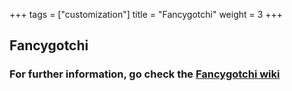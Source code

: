 +++
tags = ["customization"]
title = "Fancygotchi"
weight = 3
+++

## Fancygotchi

### For further information, go check the [Fancygotchi wiki](https://github.com/V0r-T3x/Fancygotchi/wiki)

<!--
## Fancygotchi

[Fancygotchi](https://github.com/V0r-T3x/pwnagotchi-fancygotchi) is a theme manager developed by [V0rt3x](https://github.com/V0r-T3x). He setup a [Patreon](https://www.patreon.com/V0rt3x_workshop) for his Project and I hope you check it out.

### Compatible with:  
- [Aluminum-ice's image](https://github.com/aluminum-ice/pwnagotchi/releases)
- [Wpa2 1.5.5FIX image](https://github.com/wpa-2/pwnagotchi/releases)
- [NurseJackass image](https://github.com/Sniffleupagus/pwnagotchi-snflpgs/releases)(but the tweak_view and display_setting plugins can't be used)
- [Original image](https://github.com/evilsocket/pwnagotchi/releases)
### Incompatible with:  
- [Jayofelony's image](https://github.com/jayofelony/pwnagotchi-bookworm/releases)

### Quick installation:

Fancygotchi can be installed with [Fancytools](https://github.com/V0r-T3x/Fancytools).

- Set up your pi and the display correctly, also enable the WebUI. 
- Download the code and paste the fancytools.py, fancyserver.py and the fancytools folder inside your custom plugins folder. (default folder path: `/usr/local/share/pwnagotchi/custom-plugins`)  
- Download the [Fancygotchi Theme](https://github.com/V0r-T3x/fancygotchi_themes) you want to use. Create the theme folder inside the custom plugins folder and place your theme folder inside it. (default themes folder path: `/usr/local/share/pwnagotchi/custom-plugins/themes/`)  
- If you are using a custom theme, you need to configure it inside the `/etc/pwnagotchi/config.toml` file:  
```
fancygotchi.theme = 'custom_theme_name'
fancygotchi.rotation = 0 #<--- 0 or 180 for horizontal and 90 or 270 vertical
```  
- Restart the pwnagotchi.  
- Go to the web UI plugin page.
- Click on the enable button and refresh the page.
- The Fancytools web UI page is now available.
- Go to the Fancygotchi tab.
- Click on the install button.
- Accept the confirmation pop-up and wait for the success pop-up.
- Wait for the pwnagotchi restart.
- The new face will appear on the screen.

### To create a theme:  
----  
You can create your own theme easily with Fancygothci. You just have to copy the right resolution folders from the theme folder inside the fancygotchi theme folder.  

The folder three is always the same for each theme. Like the cyber theme folder.   

You have the img folder for all images used inside the theme. A css file to modify the webui. And a folder with the resolution of the display. The cyber use the 320x240.  

![image](https://github.com/V0r-T3x/pwnagotchi-fancygotchi/assets/70115207/e33e0937-f00c-4aac-81f2-642795885d88)  

Here a list of display resoltion types:  

![resolution type](https://github.com/V0r-T3x/pwnagotchi-fancygotchi/assets/70115207/a1197aa9-7a63-4e54-9a0e-68c849dc25f1)  

Inside the resolution folder, you will have two file config-h.toml and config-v.toml.  

They stand for the Horizontal and Vertical configuration files. Inside it you have all the possible options. Each position, color, if it can icon or not.. etc etc etc  

1- Copy the default folder.  
2- Rename it with the name of your choice, ex. yourtheme:  
`.../fancygotchi/themes/yourtheme`  
3- Inside this folder, you need a folder named with your display type (look into the config.toml file at `ui.display.type`). If the folder don't exist, just copy another one and rename it with the display type:   
`.../fancygotchi/themes/yourtheme/resolution/config-h.tom`  
4- Change your /etc/pwngotchi/config.toml file with your custom name:   
```
fancygotchi.theme = 'yourtheme'
fancygotchi.rotation = 0 #<--- 0 or 180 for horizontal and 90 or 270 vertical
```  
5- You can now modify this config-h.toml file to create your own interface.  
6- After saving the config file, no need to restart the pwnagotchi, just goto the fancygotchi web plugin page, and refresh it, this will activate the OTG feature, and the UI should be refresh.  

### Configuration Files:

The configuration file header is composed with all the global options for the theme.

### Global Options:

This starts with \[theme.options\].

    stealth_mode = false:
    
It's not implemented yet, but will give a way to hide the pwnagotchi UI with a foreground image and potentially custom naive components.

    fg_image: Foreground image name.
    bg_color: Background color.
    bg_image: Background image name.
    bg_anim_image: Animated background gif name.
    font_sizes: Font sizes in this order [Bold, BoldSmall, Medium, Huge, BoldBig, Small]
    font = 'DejaVuSansMono' Font name.
    status_font: Status font name (not work properly for now).
    label_spacing: General label space.
    size_offset: Status font offset.
    fps: Refresh rate of the UI.
    cursor: Name cursor.
    friend_bars: Friend bar icons.
    friend_no_bars: Friend bar at 0.
    color_web & color_display: The color mode for the web UI or the Display. They are independent, the web UI (and share to twitter, telegram, discord, etc) can be in full color, but the pwnagotchi can still use an e-ink waveshare into 1-bit color mode. '2' = 1-bit color mode B&W '' = full color mode
    anim_web & anim_display: If no animated background is set, it can be used as a fixed image too. (true = animated) (false = fixed on the first frame)
    main_text_color: If the full color or animated full color is enabled, the main color will have priority on all text colors. This option helps to avoid too much lag on a Raspberry Pi Zero w.
    color_text: Sets the text color for low color option displays. Possible options: 'black' 'white' 'auto' = pale color will be 'white' and dark color will be 'black'
    
### Main Theme Options:

This part is for all the options and native options of the pwnagotchi. This starts with \[theme.main\_elements\].

Each Text components options can have those options:

    position: Position [x, y].
    font: Font type.
    color: The component color.
    colors: The component color table for a color animation [colorname1, colorname2, ...].
    icon: If enabled (true), the component value is treated as an image name to add to the image folder path, which will be used as an image instead of a text.
    f_awesome: If enabled (true) and the icon feature is enabled, the component value is used to select the right font awesome character to use instead of a text.
    f_awesome_size: The font size for Font Awesome.
    
Each label component option can have the following options:

    position: Position [x, y].
    label: The label value.
    label_font: The label font.
    text_font: The text font.
    label_spacing: Custom label spacing for the component.
    label_line_spacing: Custom label vertical position compared to the label text.
    color: The component color.
    colors: The component color table for a color animation [colorname1, colorname2, ...].
    icon: If enabled (true), the component value is treated as an image name to add to the image folder path to use an image instead of a text.
    f_awesome: If enabled (true) and the icon feature is enabled, the component value is used to select the right font awesome character to use instead of a text.
    f_awesome_size: The font size for Font Awesome.
    zoom: A multiplier to adjust the image size. Number < 0 = smaller image (0.5 = half size) Number > 0 = bigger image (2 = double size)
    
### Plugins Options:

The third section is for all other custom plugins configuration. This starts with \[theme.plugin\_elements\].

To customize other plugin appearance:

For the bluetooth components for exapmple, you can simply check inside the plugin file for the "add\_element" variable:

    ui.add_element('bluetooth', LabeledValue(color=BLACK, label='BT', value='-', position=(ui.width() / 2 - 15, 0), label_font=fonts.Bold, text_font=fonts.Medium))
    
If you check the config-h.toml you can see how the bluetooth part is constituted.

All other custom plugins are stocked under \[theme.plugin\_elements\].

    [theme.plugin_elements]
    [theme.plugin_elements.bluetooth]
    position = [276, 170]
    label = 'BT'
    value = '-'
    label_font = 'Bold'
    text_font = 'Medium'
    label_spacing = 9
    label_line_spacing = 0
    color = 'lime'
    colors = ['yellow','orange','red','purple','blue']
    icon = false
    f_awesome = false
    f_awesome_size = 40
    
### Changing the Pwnagotchi Face with Image:

If you want you can change the pwny face too. Enable the icon feature, and place all the images (faces) with the right names in /themes/mytheme/img/. You can change the image type to use (only tested with png). The pure white on images will become transparent. Note that each image needs to have the same size.

    [theme.main_elements.face]
    position = [14, 28]
    font = "Huge"
    color = "lime"
    colors = ['yellow','orange','red','purple','blue']
    icon = true # Enable here
    image_type = "png"
    
Images name in `/themes/mytheme/img/`:

*   look\_r.png
*   look\_l.png
*   look\_r\_happy.png
*   look\_l\_happy.png
*   sleep.png
*   sleep2.png
*   awake.png
*   bored.png
*   intense.png
*   cool.png
*   happy.png
*   excited.png
*   grateful.png
*   motivated.png
*   demotivated.png
*   smart.png
*   lonely.png
*   sad.png
*   angry.png
*   friend.png
*   broken.png
*   debug.png
*   upload.png
*   upload1.png
*   upload2.png

### On-The-Go Refresh:

If something in the configuration changed, there is no need to restart the pwnagotchi. You open the Fancygotchi plugin page on the WEBUI to refresh it. All the UI will be uptated and refreshed.

### Sharing Custom Theme:

If you want to share a custom theme, just share the theme folder with another device, which has Fancygotchi installed already.

-->
